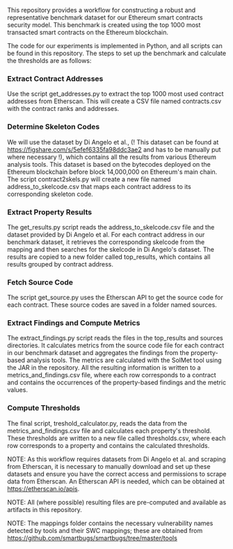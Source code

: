 This repository provides a workflow for constructing a robust and representative benchmark dataset for our Ethereum smart contracts security model. This benchmark is created using the top 1000 most transacted smart contracts on the Ethereum blockchain.

The code for our experiments is implemented in Python, and all scripts can be found in this repository. The steps to set up the benchmark and calculate the thresholds are as follows:

### Extract Contract Addresses
Use the script get_addresses.py to extract the top 1000 most used contract addresses from Etherscan. This will create a CSV file named contracts.csv with the contract ranks and addresses.

### Determine Skeleton Codes
We will use the dataset by Di Angelo et al., (! This dataset can be found at https://figshare.com/s/5efef6335fa98ddc3ae2 and has to be manually put where necessary !), which contains all the results from various Ethereum analysis tools. This dataset is based on the bytecodes deployed on the Ethereum blockchain before block 14,000,000 on Ethereum's main chain. The script contract2skels.py will create a new file named address_to_skelcode.csv that maps each contract address to its corresponding skeleton code.

### Extract Property Results
The get_results.py script reads the address_to_skelcode.csv file and the dataset provided by Di Angelo et al. For each contract address in our benchmark dataset, it retrieves the corresponding skelcode from the mapping and then searches for the skelcode in Di Angelo's dataset. The results are copied to a new folder called top_results, which contains all results grouped by contract address.

### Fetch Source Code
The script get_source.py uses the Etherscan API to get the source code for each contract. These source codes are saved in a folder named sources.

### Extract Findings and Compute Metrics
The extract_findings.py script reads the files in the top_results and sources directories. It calculates metrics from the source code file for each contract in our benchmark dataset and aggregates the findings from the property-based analysis tools. The metrics are calculated with the SolMet tool using the JAR in the repository. All the resulting information is written to a metrics_and_findings.csv file, where each row corresponds to a contract and contains the occurrences of the property-based findings and the metric values.

### Compute Thresholds
The final script, treshold_calculator.py, reads the data from the metrics_and_findings.csv file and calculates each property's threshold. These thresholds are written to a new file called thresholds.csv, where each row corresponds to a property and contains the calculated thresholds.

NOTE: As this workflow requires datasets from Di Angelo et al. and scraping from Etherscan, it is necessary to manually download and set up these datasets and ensure you have the correct access and permissions to scrape data from Etherscan. An Etherscan API is needed, which can be obtained at https://etherscan.io/apis.

NOTE: All (where possible) resulting files are pre-computed and available as artifacts in this repository.

NOTE: The mappings folder contains the necessary vulnerability names detected by tools and their SWC mappings; these are obtained from https://github.com/smartbugs/smartbugs/tree/master/tools
